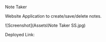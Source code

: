 Note Taker

Website Application to create/save/delete notes.

![Screenshot](Assets\Note Taker SS.jpg)

Deployed Link: 